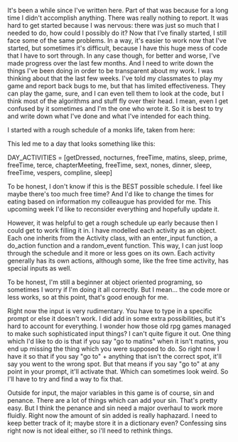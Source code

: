 It's been a while since I've written here. 
Part of that was because for a long time I didn't accomplish anything. There was really nothing to report. It was hard to get started because I was nervous: there was just so much that I needed to do, how could I possibly do it? 
Now that I've finally started, I still face some of the same problems. In a way, it's easier to work now that I've started, but sometimes it's difficult, because I have this huge mess of code that I have to sort through. 
In any case though, for better and worse, I've made progress over the last few months. And I need to write down the things I've been doing in order to be transparent about my work. 
I was thinking about that the last few weeks. I've told my classmates to play my game and report back bugs to me, but that has limited effectiveness. They can play the game, sure, and I can even tell them to look at the code, but I think most of the algorithms and stuff fly over their head. I mean, even I get confused by it sometimes and I'm the one who wrote it. So it is best to try and write down what I've done and what I've intended for each thing. 

I started with a rough schedule of a monks life, taken from here: 

This led me to a day that looks something like this: 

DAY_ACTIVITIES = [getDressed, nocturnes, freeTime, matins, sleep, prime, freeTime, terce, chapterMeeting, freeTime, sext, nones, dinner, sleep, freeTime, vespers, compline, sleep]

To be honest, I don't know if this is the BEST possible schedule. I feel like maybe there's too much free time? And I'd like to change the times for eating based on information my colleaugue has provided for me. This upcoming week I'd like to reconsider everything and hopefully update it. 

However, it was helpful to get a rough schedule up early because then I could get to work filling it in. I have modelled each activity as an object. Each one inherits from the Activity class, with an enter_input function, a do_action function and a random_event function. This way, I can just loop through the schedule and it more or less goes on its own. Each activity generally has its own actions, although some, like the free time activity, has special inputs as well. 

To be honest, I'm still a beginner at object oriented programing, so sometimes I worry if I'm doing it all correctly. But I mean... the code more or less works, so at this point, that's good enough for me. 

Right now the input is very rudimentary. You have to type in a specific prompt or else it doesn't work. I did add in some extra possibilities, but it's hard to account for everything. I wonder how those old rpg games managed to make such sophisticated input things? I can't quite figure it out. One thing which I'd like to do is that if you say "go to matins" when it isn't matins, you end up missing the thing which you were supposed to do. So right now I have it so that if you say "go to" + anything that isn't the correct spot, it'll say you went to the wrong spot. But that means if you say "go to" at any point in your prompt, it'll activate that. Which can sometimes look weird. So I'll have to try and find a way to fix that.

Outside for input, the major variables in this game is of course, sin and penance. There are a lot of things which can add your sin. That's pretty easy. But I think the penance and sin need a major overhaul to work more fluidly. Right now the amount of sin added is really haphazard. I need to keep better track of it; maybe store it in a dictionary even? Confessing sins right now is not ideal either, so i'll need to rethink things. 
